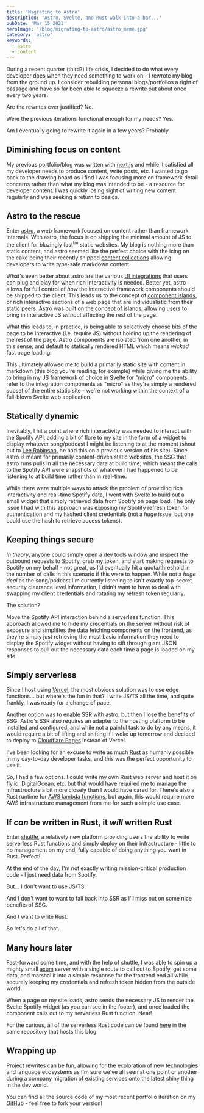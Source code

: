 ```yaml
---
title: 'Migrating to Astro'
description: 'Astro, Svelte, and Rust walk into a bar...'
pubDate: 'Mar 15 2023'
heroImage: '/blog/migrating-to-astro/astro_meme.jpg'
category: 'astro'
keywords:
  - astro
  - content
---
```


During a recent quarter (third?) life crisis, I decided to do what every developer does when they need something to work on - I rewrote my blog from the ground up. I consider rebuilding personal blogs/portfolios a right of passage and have so far been able to squeeze a rewrite out about once every two years.

Are the rewrites ever justified? No.

Were the previous iterations functional enough for my needs? Yes.

Am I eventually going to rewrite it again in a few years? Probably.

## Diminishing focus on content

My previous portfolio/blog was written with [next.js](https://nextjs.org) and while it satisfied all my developer needs to produce content, write posts, etc. I wanted to go back to the drawing board as I find I was focusing more on framework detail concerns rather than what my blog was intended to be - a resource for developer content. I was quickly losing sight of writing new content regularly and was seeking a return to basics.

## Astro to the rescue

Enter [astro](https://astro.build/), a web framework focused on content rather than framework internals. With astro, the focus is on shipping the minimal amount of JS to the client for blazingly fast<sup>tm</sup> static websites. My blog is nothing more than static content, and astro seemed like the perfect choice with the icing on the cake being their recently shipped [content collections](https://docs.astro.build/en/guides/content-collections/) allowing developers to write type-safe markdown content.

What's even better about astro are the various [UI integrations](https://docs.astro.build/en/core-concepts/framework-components/) that users can plug and play for when rich interactivity is needed. Better yet, astro allows for full control of _how_ the interactive framework components should be shipped to the client. This leads us to the concept of [component islands](https://jasonformat.com/islands-architecture/), or rich interactive sections of a web page that are individualistic from their static peers. Astro was built on the [concept of islands](https://docs.astro.build/en/concepts/islands/), allowing users to bring in interactive JS _without_ affecting the rest of the page.

What this leads to, in practice, is being able to selectively choose bits of the page to be interactive (i.e. require JS) without holding up the rendering of the rest of the page. Astro components are isolated from one another, in this sense, and default to statically rendered HTML which means _wicked_ fast page loading.

This ultimately allowed me to build a primarily static site with content in markdown (this blog you're reading, for example) while giving me the ability to bring in my JS framework of choice in [Svelte](https://svelte.dev/) for "micro" components. I refer to the integration components as "micro" as they're simply a rendered subset of the entire static site - we're not working within the context of a full-blown Svelte web application.

## Statically dynamic

Inevitably, I hit a point where rich interactivity was needed to interact with the Spotify API, adding a bit of flare to my site in the form of a widget to display whatever song/podcast I might be listening to at the moment (shout out to [Lee Robinson](https://leerob.io/), he had this on a previous version of his site). Since astro is meant for primarily content-driven static websites, the SSG that astro runs pulls in all the necessary data at build time, which meant the calls to the Spotify API were snapshots of whatever I had happened to be listening to at build time rather than in real-time.

While there were multiple ways to attack the problem of providing rich interactivity and real-time Spotify data, I went with Svelte to build out a small widget that simply retrieved data from Spotify on page load. The only issue I had with this approach was exposing my Spotify refresh token for authentication and my hashed client credentials (not a _huge_ issue, but one could use the hash to retrieve access tokens).

## Keeping things secure

_In theory_, anyone could simply open a dev tools window and inspect the outbound requests to Spotify, grab my token, and start making requests to Spotify on my behalf - not great, as I'd eventually hit a quota/threshold in the number of calls in this scenario if this were to happen. While not a _huge deal_ as the song/podcast I'm currently listening to isn't exactly top-secret security clearance level information, I didn't want to have to deal with swapping my client credentials and rotating my refresh token regularly.

The solution?

Move the Spotify API interaction behind a serverless function. This approach allowed me to hide my credentials on the server without risk of exposure and simplifies the data fetching components on the frontend, as they're simply just retrieving the most basic information they need to display the Spotify widget without having to sift through giant JSON responses to pull out the necessary data each time a page is loaded on my site.

## Simply serverless

Since I host using [Vercel](https://vercel.com/), the most obvious solution was to use edge functions... but where's the fun in that? I write JS/TS all the time, and quite frankly, I was ready for a change of pace.

Another option was to [enable SSR](https://docs.astro.build/en/guides/server-side-rendering/#enabling-ssr-in-your-project) with astro, but then I lose the benefits of SSG. Astro's SSR also requires an adapter to the hosting platform to be installed and configured, and while not a painful task to do by any means, it would require a bit of lifting and shifting if I woke up tomorrow and decided to deploy to [Cloudflare Pages](https://pages.cloudflare.com/) instead of Vercel.

I've been looking for an excuse to write as much [Rust](https://www.rust-lang.org/) as humanly possible in my day-to-day developer tasks, and this was the perfect opportunity to use it.

So, I had a few options. I could write my own Rust web server and host it on [fly.io](https://fly.io/), [DigitalOcean](https://www.digitalocean.com/), etc. but that would have required me to manage the infrastructure a bit more closely than I would have cared for. There's also a Rust runtime for [AWS lambda functions](https://docs.aws.amazon.com/sdk-for-rust/latest/dg/lambda.html), but again, this would require more AWS infrastructure management from me for such a simple use case.

## If _can_ be written in Rust, it _will_ written Rust

Enter [shuttle](https://shuttle.rs/), a relatively new platform providing users the ability to write serverless Rust functions and simply deploy on their infrastructure - little to no management on my end, fully capable of doing anything you want in Rust. Perfect!

At the end of the day, I'm not exactly writing mission-critical production code - I just need data from Spotify.

But... I don't want to use JS/TS.

And I don't want to want to fall back into SSR as I'll miss out on some nice benefits of SSG.

And I want to write Rust.

So let's do all of that.

## Many hours later

Fast-forward some time, and with the help of shuttle, I was able to spin up a mighty small [axum](https://docs.rs/axum/latest/axum/) server with a single route to call out to Spotify, get some data, and marshal it into a simple response for the frontend end all while securely keeping my credentials and refresh token hidden from the outside world.

When a page on my site loads, astro sends the necessary JS to render the Svelte Spotify widget (as you can see in the footer), and once loaded the component calls out to my serverless Rust function. Neat!

For the curious, all of the serverless Rust code can be found [here](https://github.com/JoeyMckenzie/joey-mckenzie-tech/tree/main/src/serverless) in the same repository that hosts this blog.

## Wrapping up

Project rewrites can be fun, allowing for the exploration of new technologies and language ecosystems as I'm sure we've all seen at one point or another during a company migration of existing services onto the latest shiny thing in the dev world.

You can find all the source code of my most recent portfolio iteration on my [GitHub](https://github.com/JoeyMckenzie/joey-mckenzie-tech) - feel free to fork your version!
